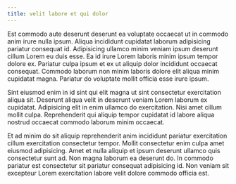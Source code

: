```yaml
---
title: velit labore et qui dolor
---
```


Est commodo aute deserunt deserunt ea voluptate occaecat ut in commodo anim irure nulla ipsum. Aliqua incididunt cupidatat laborum adipisicing pariatur consequat id. Adipisicing ullamco minim veniam ipsum deserunt cillum Lorem eu duis esse. Ea id irure Lorem laboris minim ipsum tempor dolore ex. Pariatur culpa ipsum et ex ut aliquip dolor incididunt occaecat consequat. Commodo laborum non minim laboris dolore elit aliqua minim cupidatat magna. Pariatur do voluptate mollit officia esse irure ipsum.

Sint eiusmod enim in id sint qui elit magna ut sint consectetur exercitation aliqua sit. Deserunt aliqua velit in deserunt veniam Lorem laborum ex cupidatat. Adipisicing elit in enim ullamco do exercitation. Nisi amet cillum mollit culpa. Reprehenderit qui aliquip tempor cupidatat id labore aliqua nostrud occaecat commodo laborum minim occaecat.

Et ad minim do sit aliquip reprehenderit anim incididunt pariatur exercitation cillum exercitation consectetur tempor. Mollit consectetur enim culpa amet eiusmod adipisicing. Amet et nulla aliquip et ipsum deserunt ullamco quis consectetur sunt ad. Non magna laborum ea deserunt do. In commodo pariatur est consectetur sit pariatur consequat adipisicing id. Non veniam sit excepteur Lorem exercitation labore velit dolore commodo officia est.